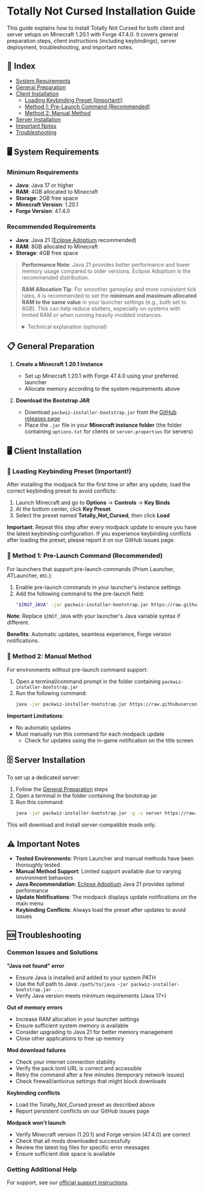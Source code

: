 # Totally Not Cursed Installation Guide

This guide explains how to install Totally Not Cursed for both client and server setups on Minecraft 1.20.1 with Forge 47.4.0. It covers general preparation steps, client instructions (including keybindings), server deployment, troubleshooting, and important notes.

## 📑 Index

- [System Requirements](#system-requirements)
- [General Preparation](#general-preparation)
- [Client Installation](#client-installation)
  - [Loading Keybinding Preset (Important!)](#loading-keybinding-preset)
  - [Method 1: Pre-Launch Command (Recommended)](#method-1-pre-launch-command)
  - [Method 2: Manual Method](#method-2-manual-method)
- [Server Installation](#server-installation)
- [Important Notes](#important-notes)
- [Troubleshooting](#troubleshooting)

<a name="system-requirements"></a>

## 🖥️ System Requirements

### Minimum Requirements

- **Java**: Java 17 or higher
- **RAM**: 4GB allocated to Minecraft
- **Storage**: 2GB free space
- **Minecraft Version**: 1.20.1
- **Forge Version**: 47.4.0

### Recommended Requirements

- **Java**: Java 21 ([Eclipse Adoptium](https://adoptium.net/temurin/releases?version=21) recommended)
- **RAM**: 8GB allocated to Minecraft
- **Storage**: 4GB free space

> **Performance Note**: Java 21 provides better performance and lower memory usage compared to older versions. Eclipse Adoptium is the recommended distribution.
>
> **RAM Allocation Tip**: For smoother gameplay and more consistent tick rates, it is recommended to set the **minimum and maximum allocated RAM to the same value** in your launcher settings (e.g., both set to 8GB). This can help reduce stutters, especially on systems with limited RAM or when running heavily modded instances.
>
> <details>
> <summary>Technical explanation (optional)</summary>
>
> By default, the JVM starts with a small heap (minimum RAM) and grows it as needed up to the maximum. When the heap needs to grow, the JVM may pause the game to allocate more memory, causing stutters or inconsistent tick rates. Setting the minimum (`-Xms`) and maximum (`-Xmx`) heap size to the same value pre-allocates all the memory at startup, avoiding these pauses and making garbage collection behavior more predictable.
>
> This benefit is particularly noticeable with heavily modded Minecraft instances like this one, where memory usage can be significant and unpredictable. The performance improvement is most pronounced on systems with limited available RAM.
>
> </details>

<a name="general-preparation"></a>

## 📋 General Preparation

1. **Create a Minecraft 1.20.1 Instance**

   - Set up Minecraft 1.20.1 with Forge 47.4.0 using your preferred launcher
   - Allocate memory according to the system requirements above

2. **Download the Bootstrap JAR**
   - Download `packwiz-installer-bootstrap.jar` from the [GitHub releases page](https://github.com/packwiz/packwiz-installer-bootstrap/releases)
   - Place the `.jar` file in your **Minecraft instance folder** (the folder containing `options.txt` for clients or `server.properties` for servers)

<a name="client-installation"></a>

## 🖥️ Client Installation

<a name="loading-keybinding-preset"></a>

### 🔑 Loading Keybinding Preset (Important!)

After installing the modpack for the first time or after any update, load the correct keybinding preset to avoid conflicts:

1. Launch Minecraft and go to **Options** → **Controls** → **Key Binds**
2. At the bottom center, click **Key Preset**
3. Select the preset named **Totally_Not_Cursed**, then click **Load**

**Important**: Repeat this step after every modpack update to ensure you have the latest keybinding configuration. If you experience keybinding conflicts after loading the preset, please report it on our GitHub issues page.

<a name="method-1-pre-launch-command"></a>

### 🚀 Method 1: Pre-Launch Command (Recommended)

For launchers that support pre-launch commands (Prism Launcher, ATLauncher, etc.):

1. Enable pre-launch commands in your launcher's instance settings
2. Add the following command to the pre-launch field:
   ```bash
   "$INST_JAVA" -jar packwiz-installer-bootstrap.jar https://raw.githubusercontent.com/TotallyNotCursed/modpack/refs/heads/main/src/pack.toml
   ```

**Note**: Replace `$INST_JAVA` with your launcher's Java variable syntax if different.

**Benefits**: Automatic updates, seamless experience, Forge version notifications.

<a name="method-2-manual-method"></a>

### 🔧 Method 2: Manual Method

For environments without pre-launch command support:

1. Open a terminal/command prompt in the folder containing `packwiz-installer-bootstrap.jar`
2. Run the following command:
   ```bash
   java -jar packwiz-installer-bootstrap.jar https://raw.githubusercontent.com/TotallyNotCursed/modpack/refs/heads/main/src/pack.toml
   ```

**Important Limitations**:

- No automatic updates
- Must manually run this command for each modpack update
  - Check for updates using the in-game notification on the title screen

<a name="server-installation"></a>

## 🗄️ Server Installation

To set up a dedicated server:

1. Follow the [General Preparation](#general-preparation) steps
2. Open a terminal in the folder containing the bootstrap jar
3. Run this command:
   ```bash
   java -jar packwiz-installer-bootstrap.jar -g -s server https://raw.githubusercontent.com/TotallyNotCursed/modpack/refs/heads/main/src/pack.toml
   ```

This will download and install server-compatible mods only.

<a name="important-notes"></a>

## ⚠️ Important Notes

- **Tested Environments**: Prism Launcher and manual methods have been thoroughly tested
- **Manual Method Support**: Limited support available due to varying environment behaviors
- **Java Recommendation**: [Eclipse Adoptium](https://adoptium.net/) Java 21 provides optimal performance
- **Update Notifications**: The modpack displays update notifications on the main menu
- **Keybinding Conflicts**: Always load the preset after updates to avoid issues

<a name="troubleshooting"></a>

## 🆘 Troubleshooting

### Common Issues and Solutions

**"Java not found" error**

- Ensure Java is installed and added to your system PATH
- Use the full path to Java: `/path/to/java -jar packwiz-installer-bootstrap.jar ...`
- Verify Java version meets minimum requirements (Java 17+)

**Out of memory errors**

- Increase RAM allocation in your launcher settings
- Ensure sufficient system memory is available
- Consider upgrading to Java 21 for better memory management
- Close other applications to free up memory

**Mod download failures**

- Check your internet connection stability
- Verify the pack.toml URL is correct and accessible
- Retry the command after a few minutes (temporary network issues)
- Check firewall/antivirus settings that might block downloads

**Keybinding conflicts**

- Load the Totally_Not_Cursed preset as described above
- Report persistent conflicts on our GitHub issues page

**Modpack won't launch**

- Verify Minecraft version (1.20.1) and Forge version (47.4.0) are correct
- Check that all mods downloaded successfully
- Review the latest log files for specific error messages
- Ensure sufficient disk space is available

### Getting Additional Help

For support, see our [official support instructions](https://github.com/TotallyNotCursed/.github/blob/main/.github/SUPPORT.md).
